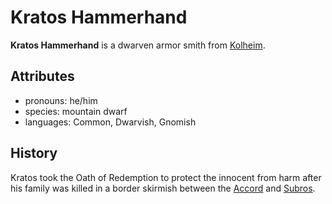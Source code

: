 # Kratos Hammerhand

**Kratos Hammerhand** is a dwarven armor smith from [Kolheim](../kolheim.md).

## Attributes

- pronouns: he/him
- species: mountain dwarf
- languages: Common, Dwarvish, Gnomish

## History

Kratos took the Oath of Redemption to protect the innocent from harm after his family was killed in a border skirmish between the [Accord](../../esterfell-accord/esterfell-accord.md) and [Subros](../../subros.md).
